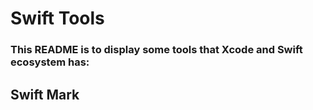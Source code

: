 <h1>Swift Tools</h1>

<h3>This README is to display some tools that Xcode and Swift ecosystem has:</h3>

<h2>Swift Mark</h2>
